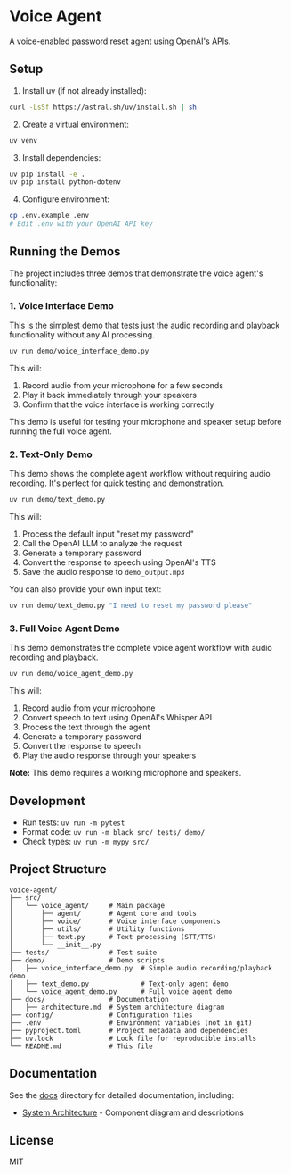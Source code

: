 # Voice Agent

A voice-enabled password reset agent using OpenAI's APIs.

## Setup

1. Install uv (if not already installed):
```bash
curl -LsSf https://astral.sh/uv/install.sh | sh
```

2. Create a virtual environment:
```bash
uv venv
```

3. Install dependencies:
```bash
uv pip install -e .
uv pip install python-dotenv
```

4. Configure environment:
```bash
cp .env.example .env
# Edit .env with your OpenAI API key
```

## Running the Demos

The project includes three demos that demonstrate the voice agent's functionality:

### 1. Voice Interface Demo

This is the simplest demo that tests just the audio recording and playback functionality without any AI processing.

```bash
uv run demo/voice_interface_demo.py
```

This will:
1. Record audio from your microphone for a few seconds
2. Play it back immediately through your speakers
3. Confirm that the voice interface is working correctly

This demo is useful for testing your microphone and speaker setup before running the full voice agent.

### 2. Text-Only Demo

This demo shows the complete agent workflow without requiring audio recording. It's perfect for quick testing and demonstration.

```bash
uv run demo/text_demo.py
```

This will:
1. Process the default input "reset my password"
2. Call the OpenAI LLM to analyze the request
3. Generate a temporary password
4. Convert the response to speech using OpenAI's TTS
5. Save the audio response to `demo_output.mp3`

You can also provide your own input text:

```bash
uv run demo/text_demo.py "I need to reset my password please"
```

### 3. Full Voice Agent Demo

This demo demonstrates the complete voice agent workflow with audio recording and playback.

```bash
uv run demo/voice_agent_demo.py
```

This will:
1. Record audio from your microphone
2. Convert speech to text using OpenAI's Whisper API
3. Process the text through the agent
4. Generate a temporary password
5. Convert the response to speech
6. Play the audio response through your speakers

**Note:** This demo requires a working microphone and speakers.

## Development

- Run tests: `uv run -m pytest`
- Format code: `uv run -m black src/ tests/ demo/`
- Check types: `uv run -m mypy src/`

## Project Structure

```
voice-agent/
├── src/
│   └── voice_agent/     # Main package
│       ├── agent/       # Agent core and tools
│       ├── voice/       # Voice interface components
│       ├── utils/       # Utility functions
│       ├── text.py      # Text processing (STT/TTS)
│       └── __init__.py
├── tests/               # Test suite
├── demo/                # Demo scripts
│   ├── voice_interface_demo.py  # Simple audio recording/playback demo
│   ├── text_demo.py             # Text-only agent demo
│   └── voice_agent_demo.py      # Full voice agent demo
├── docs/                # Documentation
│   ├── architecture.md  # System architecture diagram
├── config/              # Configuration files
├── .env                 # Environment variables (not in git)
├── pyproject.toml       # Project metadata and dependencies
├── uv.lock              # Lock file for reproducible installs
└── README.md            # This file
```

## Documentation

See the [docs](./docs) directory for detailed documentation, including:
- [System Architecture](./docs/architecture.md) - Component diagram and descriptions

## License

MIT 